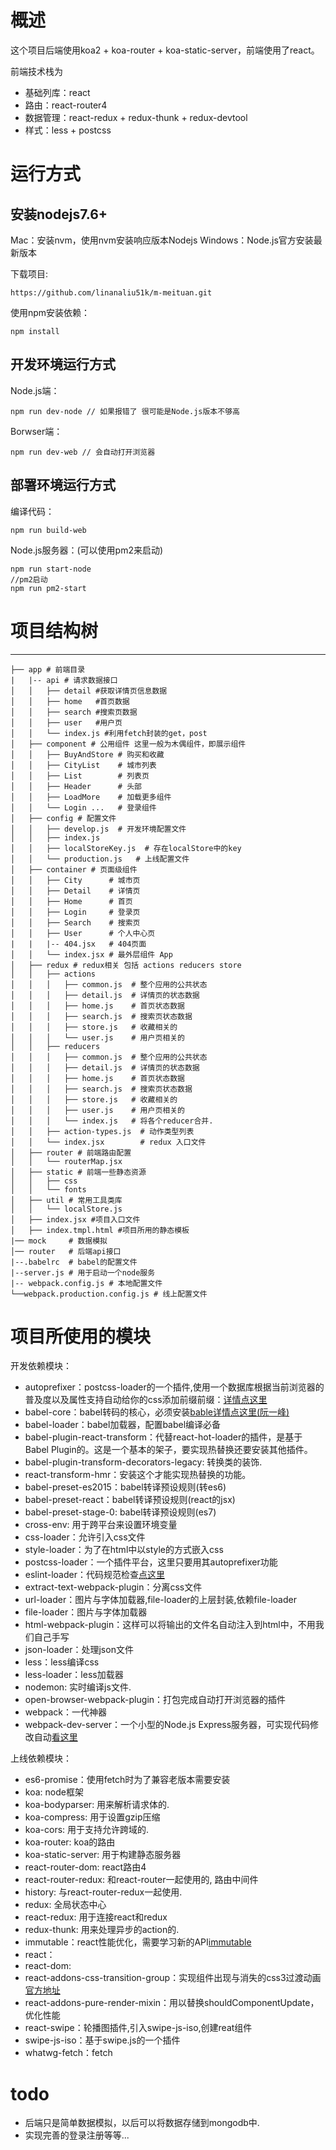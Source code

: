 # 概述

这个项目后端使用koa2 + koa-router + koa-static-server，前端使用了react。

前端技术栈为
- 基础列库：react
- 路由：react-router4
- 数据管理：react-redux + redux-thunk + redux-devtool
- 样式：less + postcss

# 运行方式

## 安装nodejs7.6+
Mac：安装nvm，使用nvm安装响应版本Nodejs
Windows：Node.js官方安装最新版本

下载项目:
```
https://github.com/linanaliu51k/m-meituan.git
```
使用npm安装依赖：
```
npm install
```

## 开发环境运行方式
Node.js端：
```
npm run dev-node // 如果报错了 很可能是Node.js版本不够高
```
Borwser端：
```
npm run dev-web // 会自动打开浏览器
```

## 部署环境运行方式

编译代码：
```
npm run build-web
```

Node.js服务器：(可以使用pm2来启动)
```
npm run start-node
//pm2启动
npm run pm2-start
```

# 项目结构树
---
```
├── app # 前端目录
|   |-- api # 请求数据接口
│   │   ├── detail #获取详情页信息数据
│   │   ├── home   #首页数据
│   │   ├── search #搜索页数据
│   │   ├── user   #用户页
│   │   └── index.js #利用fetch封装的get，post
│   ├── component # 公用组件 这里一般为木偶组件，即展示组件
│   │   ├── BuyAndStore # 购买和收藏
│   │   ├── CityList    # 城市列表
│   │   ├── List        # 列表页
│   │   ├── Header      # 头部
│   │   ├── LoadMore    # 加载更多组件
│   │   └── Login ...   # 登录组件
│   ├── config # 配置文件
│   │   ├── develop.js  # 开发环境配置文件
│   │   ├── index.js
│   │   ├── localStoreKey.js  # 存在localStore中的key
│   │   └── production.js   # 上线配置文件
│   ├── container # 页面级组件
│   │   ├── City      # 城市页
│   │   ├── Detail    # 详情页
│   │   ├── Home      # 首页
│   │   ├── Login     # 登录页
│   │   ├── Search    # 搜索页
│   │   ├── User      # 个人中心页
|   |   |-- 404.jsx   # 404页面
│   │   └── index.jsx # 最外层组件 App
│   ├── redux # redux相关 包括 actions reducers store
│   │   ├── actions
│   │   │   ├── common.js  # 整个应用的公共状态
│   │   │   ├── detail.js  # 详情页的状态数据
│   │   │   ├── home.js    # 首页状态数据
│   │   │   ├── search.js  # 搜索页状态数据
│   │   │   ├── store.js   # 收藏相关的
│   │   │   └── user.js    # 用户页相关的
│   │   ├── reducers
│   │   │   ├── common.js  # 整个应用的公共状态
│   │   │   ├── detail.js  # 详情页的状态数据
│   │   │   ├── home.js    # 首页状态数据
│   │   │   ├── search.js  # 搜索页状态数据
│   │   │   ├── store.js   # 收藏相关的
│   │   │   ├── user.js    # 用户页相关的
│   │   │   └── index.js   # 将各个reducer合并.
│   │   ├── action-types.js  # 动作类型列表
│   │   └── index.jsx        # redux 入口文件
│   ├── router # 前端路由配置
│   │   └── routerMap.jsx
│   ├── static # 前端一些静态资源
│   │   ├── css
│   │   └── fonts
│   ├── util # 常用工具类库
│   │   └── localStore.js
│   ├── index.jsx #项目入口文件
│   ├── index.tmpl.html #项目所用的静态模板
|── mock     # 数据模拟
│── router   # 后端api接口
|--.babelrc  # babel的配置文件
|--server.js # 用于启动一个node服务
|-- webpack.config.js # 本地配置文件
└──webpack.production.config.js # 线上配置文件
```
# 项目所使用的模块
开发依赖模块：
- autoprefixer：postcss-loader的一个插件,使用一个数据库根据当前浏览器的普及度以及属性支持自动给你的css添加前缀前缀：[详情点这里](http://www.jianshu.com/p/f5b0b92e6b0f)
- babel-core：babel转码的核心，必须安装[bable详情点这里(阮一峰)](http://www.ruanyifeng.com/blog/2016/01/babel.html)
- babel-loader：babel加载器，配置babel编译必备
- babel-plugin-react-transform：代替react-hot-loader的插件，是基于Babel Plugin的。这是一个基本的架子，要实现热替换还要安装其他插件。
- babel-plugin-transform-decorators-legacy: 转换类的装饰.
- react-transform-hmr：安装这个才能实现热替换的功能。
- babel-preset-es2015：babel转译预设规则(转es6)
- babel-preset-react：babel转译预设规则(react的jsx)
- babel-preset-stage-0: babel转译预设规则(es7)
- cross-env: 用于跨平台来设置环境变量
- css-loader：允许引入css文件
- style-loader：为了在html中以style的方式嵌入css
- postcss-loader：一个插件平台，这里只要用其autoprefixer功能
- eslint-loader：代码规范检查[点这里](http://www.tuicool.com/articles/7JZZJzn)
- extract-text-webpack-plugin：分离css文件
- url-loader：图片与字体加载器,file-loader的上层封装,依赖file-loader
- file-loader：图片与字体加载器
- html-webpack-plugin：这样可以将输出的文件名自动注入到html中，不用我们自己手写
- json-loader：处理json文件
- less：less编译css
- less-loader：less加载器
- nodemon: 实时编译js文件.
- open-browser-webpack-plugin：打包完成自动打开浏览器的插件
- webpack：一代神器
- webpack-dev-server：一个小型的Node.js Express服务器，可实现代码修改自动[看这里](https://segmentfault.com/a/1190000006964335)

上线依赖模块：
- es6-promise：使用fetch时为了兼容老版本需要安装
- koa: node框架
- koa-bodyparser: 用来解析请求体的.
- koa-compress: 用于设置gzip压缩
- koa-cors: 用于支持允许跨域的.
- koa-router: koa的路由
- koa-static-server: 用于构建静态服务器
- react-router-dom: react路由4
- react-router-redux: 和react-router一起使用的, 路由中间件
- history: 与react-router-redux一起使用.
- redux: 全局状态中心
- react-redux: 用于连接react和redux
- redux-thunk: 用来处理异步的action的.
- immutable：react性能优化，需要学习新的API[immutable](https://zhuanlan.zhihu.com/p/20295971?columnSlug=purerender)
- react：
- react-dom:
- react-addons-css-transition-group：实现组件出现与消失的css3过渡动画[官方地址](https://facebook.github.io/react/docs/animation.html)
- react-addons-pure-render-mixin：用以替换shouldComponentUpdate，优化性能
- react-swipe：轮播图插件,引入swipe-js-iso,创建reat组件
- swipe-js-iso：基于swipe.js的一个插件
- whatwg-fetch：fetch

# todo
- 后端只是简单数据模拟，以后可以将数据存储到mongodb中.
- 实现完善的登录注册等等...
